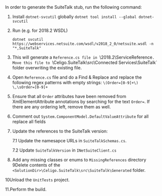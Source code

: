 ﻿In order to generate the SuiteTalk stub, run the following command:

1. Install `dotnet-svcutil` globally
   `dotnet tool install --global dotnet-svcutil`

2. Run (e.g. for 2018.2 WSDL)

   ```
   dotnet svcutil https://webservices.netsuite.com/wsdl/v2018_2_0/netsuite.wsdl -n "*,SuiteTalk"
   ```

3. This will generate a `Reference.cs file in `<SolutionDir>\2018.2\ServiceReference`. Move this file to
   `<SolutionDir>\Celigo.SuiteTalk\src\Connected Services\SuiteTalk` folder overwriting the existing file.

4. Open `Reference.cs` file and do a Find & Replace and replace the following regex patterns with empty strings:
   `\(Order=[0-9]+\)`
   `\,\sOrder=[0-9]+`

5. Ensure that all `Order` attributes have been removed from XmlElementAttribute annotations by searching for the
   text `Order=`.
   If there are any ordering left, remove them as well.

6. Comment out `System.ComponentModel.DefaultValueAttribute` for all replace all fields

7. Update the references to the SuiteTalk version:

   7.1 Update the namesapce URLs in `SuiteTalkSchemas.cs`.

   7.2 Update `SuiteTalkVersion` in `INetSuiteClient.cs`
8. Add any missing classes or enums to `MissingReferences` directory
   9Delete contents of the `<SolutionDir>\Celigo.SuiteTalk\src\SuiteTalk\Generated` folder.

10Unload the `UnitTests` project.

11.Perform the build.
